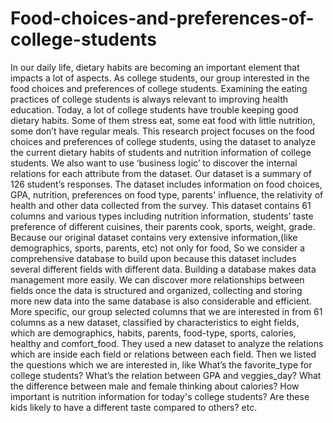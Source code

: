 # Food-choices-and-preferences-of-college-students
In our daily life, dietary habits are becoming an important element that impacts a lot of aspects. As college students, our group interested in the food choices and preferences of college students. Examining the eating practices of college students is always relevant to improving health education. Today, a lot of college students have trouble keeping good dietary habits. Some of them stress eat, some eat food with little nutrition, some don’t have regular meals. This research project focuses on the food choices and preferences of college students, using the dataset to analyze the current dietary habits of students and nutrition information of college students. We also want to use ‘business logic’ to discover the internal relations for each attribute from the dataset.  Our dataset is a summary of 126 student‘s responses. The dataset includes information on food choices, GPA, nutrition, preferences on food type, parents' influence, the relativity of health and other data collected from the survey. This dataset contains 61 columns and various types including nutrition information, students’ taste preference of different cuisines, their parents cook, sports, weight, grade. Because our original dataset contains very extensive information,(like demographics, sports, parents, etc) not only for food, So we consider a comprehensive database to build upon because this dataset includes several different fields with different data. Building a database makes data management more easily. We can discover more relationships between fields once the data is structured and organized, collecting and storing more new data into the same database is also considerable and efficient. More specific, our group selected columns that we are interested in from 61 columns as a new dataset, classified by characteristics to eight fields, which are demographics, habits, parents, food-type, sports, calories, healthy and comfort_food. They used a new dataset to analyze the relations which are inside each field or relations between each field. Then we listed the questions which we are interested in, like What’s the favorite_type for college students? What’s the relation between GPA and veggies_day? What the difference between male and female thinking about calories? How important is nutrition information for today's college students? Are these kids likely to have a different taste compared to others? etc.
